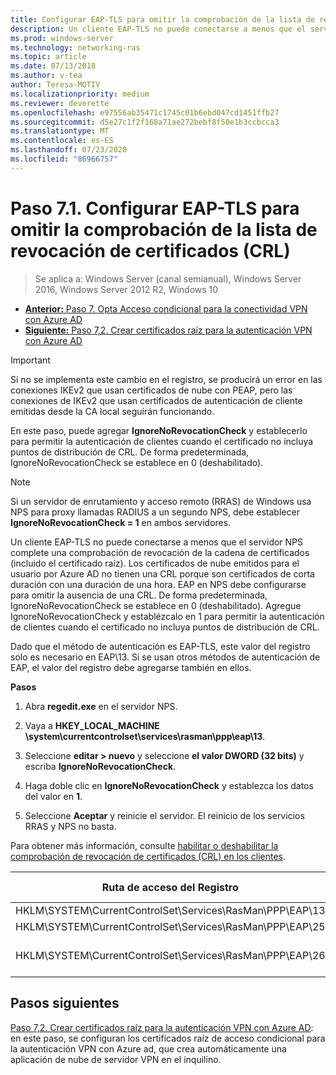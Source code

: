 ```yaml
---
title: Configurar EAP-TLS para omitir la comprobación de la lista de revocación de certificados (CRL)
description: Un cliente EAP-TLS no puede conectarse a menos que el servidor NPS complete una comprobación de revocación de la cadena de certificados (incluido el certificado raíz) del cliente y compruebe que los certificados se han revocado.
ms.prod: windows-server
ms.technology: networking-ras
ms.topic: article
ms.date: 07/13/2018
ms.author: v-tea
author: Teresa-MOTIV
ms.localizationpriority: medium
ms.reviewer: deverette
ms.openlocfilehash: e97556ab35471c1745c01b6ebd047cd1451ffb27
ms.sourcegitcommit: d5e27c1f2f168a71ae272bebf8f50e1b3ccbcca3
ms.translationtype: MT
ms.contentlocale: es-ES
ms.lasthandoff: 07/23/2020
ms.locfileid: "86966757"
---
```

# <a name="step-71-configure-eap-tls-to-ignore-certificate-revocation-list-crl-checking"></a>Paso 7.1. Configurar EAP-TLS para omitir la comprobación de la lista de revocación de certificados (CRL)

>Se aplica a: Windows Server (canal semianual), Windows Server 2016, Windows Server 2012 R2, Windows 10

- [**Anterior:** Paso 7. Opta Acceso condicional para la conectividad VPN con Azure AD](ad-ca-vpn-connectivity-windows10.md)
- [**Siguiente:** Paso 7,2. Crear certificados raíz para la autenticación VPN con Azure AD](vpn-create-root-cert-for-vpn-auth-azure-ad.md)

>[!IMPORTANT]
>Si no se implementa este cambio en el registro, se producirá un error en las conexiones IKEv2 que usan certificados de nube con PEAP, pero las conexiones de IKEv2 que usan certificados de autenticación de cliente emitidas desde la CA local seguirán funcionando.

En este paso, puede agregar **IgnoreNoRevocationCheck** y establecerlo para permitir la autenticación de clientes cuando el certificado no incluya puntos de distribución de CRL. De forma predeterminada, IgnoreNoRevocationCheck se establece en 0 (deshabilitado).

>[!NOTE]
>Si un servidor de enrutamiento y acceso remoto (RRAS) de Windows usa NPS para proxy llamadas RADIUS a un segundo NPS, debe establecer **IgnoreNoRevocationCheck = 1** en ambos servidores.

Un cliente EAP-TLS no puede conectarse a menos que el servidor NPS complete una comprobación de revocación de la cadena de certificados (incluido el certificado raíz). Los certificados de nube emitidos para el usuario por Azure AD no tienen una CRL porque son certificados de corta duración con una duración de una hora. EAP en NPS debe configurarse para omitir la ausencia de una CRL. De forma predeterminada, IgnoreNoRevocationCheck se establece en 0 (deshabilitado). Agregue IgnoreNoRevocationCheck y establézcalo en 1 para permitir la autenticación de clientes cuando el certificado no incluya puntos de distribución de CRL. 

Dado que el método de autenticación es EAP-TLS, este valor del registro solo es necesario en EAP\13. Si se usan otros métodos de autenticación de EAP, el valor del registro debe agregarse también en ellos. 

**Pasos**

1. Abra **regedit.exe** en el servidor NPS.

2. Vaya a **HKEY_LOCAL_MACHINE \system\currentcontrolset\services\rasman\ppp\eap\13**.

3. Seleccione **editar > nuevo** y seleccione **el valor DWORD (32 bits)** y escriba **IgnoreNoRevocationCheck**.

4. Haga doble clic en **IgnoreNoRevocationCheck** y establezca los datos del valor en **1**.

5. Seleccione **Aceptar** y reinicie el servidor. El reinicio de los servicios RRAS y NPS no basta.

Para obtener más información, consulte [habilitar o deshabilitar la comprobación de revocación de certificados (CRL) en los clientes](/previous-versions/system-center/configuration-manager-2007/bb680540(v=technet.10)).


|Ruta de acceso del Registro  |Extensión EAP  |
|---------|---------|
|HKLM\SYSTEM\CurrentControlSet\Services\RasMan\PPP\EAP\13     |EAP-TLS         |
|HKLM\SYSTEM\CurrentControlSet\Services\RasMan\PPP\EAP\25     |PEAP         |
|HKLM\SYSTEM\CurrentControlSet\Services\RasMan\PPP\EAP\26     |EAP-MSCHAP V2         |

## <a name="next-steps"></a>Pasos siguientes

[Paso 7,2. Crear certificados raíz para la autenticación VPN con Azure AD](vpn-create-root-cert-for-vpn-auth-azure-ad.md): en este paso, se configuran los certificados raíz de acceso condicional para la autenticación VPN con Azure ad, que crea automáticamente una aplicación de nube de servidor VPN en el inquilino.
